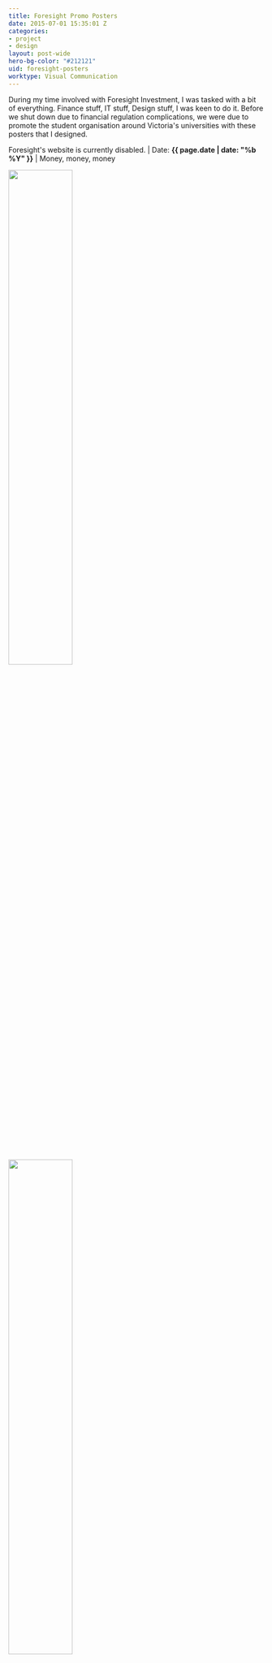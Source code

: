 ```yaml
---
title: Foresight Promo Posters
date: 2015-07-01 15:35:01 Z
categories:
- project
- design
layout: post-wide
hero-bg-color: "#212121"
uid: foresight-posters
worktype: Visual Communication
---
```


<p>
	During my time involved with Foresight Investment, I was tasked with a bit of everything. Finance stuff, IT stuff, Design stuff, I was keen to do it. Before we shut down due to financial regulation complications, we were due to promote the student organisation around Victoria's universities with these posters that I designed.
</p>

<p class="meta">
  Foresight's website is currently disabled. | Date: <strong>{{ page.date | date: "%b %Y" }}</strong> | Money, money, money
</p>

<div class="showcase">
  <img style="width:50%" src="/images/portfolio/foresight-posters/1.png" alt="">
  <img style="width:50%" src="/images/portfolio/foresight-posters/2.png" alt="">
  <img style="width:50%" src="/images/portfolio/foresight-posters/3.png" alt="">

</div>
